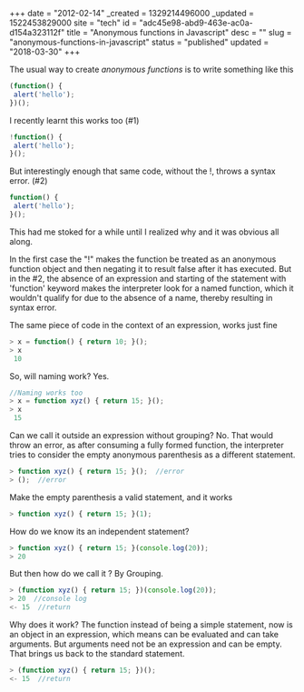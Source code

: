 +++
date = "2012-02-14"
_created = 1329214496000
_updated = 1522453829000
site = "tech"
id = "adc45e98-abd9-463e-ac0a-d154a323112f"
title = "Anonymous functions in Javascript"
desc = ""
slug = "anonymous-functions-in-javascript"
status = "published"
updated = "2018-03-30"
+++


The usual way to create *anonymous functions* is to write something like this

```js
(function() {
 alert('hello');
})();   
```

I recently learnt this works too (#1)

```js
!function() {
 alert('hello');
}(); 
```

But interestingly enough that same code, without the !, throws a syntax error. (#2)

```js
function() {
 alert('hello');
}(); 
```

This had me stoked for a while until I realized why and it was obvious all along.


In the first case the "!" makes the function be treated as an anonymous function object and then negating it to result false after it has executed. But in the #2, the absence of an expression and starting of the statement with 'function' keyword makes the interpreter look for a named function, which it wouldn't qualify for due to the absence of a name, thereby resulting in syntax error.

The same piece of code in the context of an expression, works just fine

```js
> x = function() { return 10; }();
> x
 10
```

So, will naming work? Yes.

```js
//Naming works too
> x = function xyz() { return 15; }();
> x
 15
```

Can we call it outside an expression without grouping? No. That would throw an error, as after consuming a fully formed function, the interpreter tries to consider the empty anonymous parenthesis as a different statement.

```js
> function xyz() { return 15; }();  //error
> ();  //error
```

Make the empty parenthesis a valid statement, and it works

```js
> function xyz() { return 15; }(1);
```

How do we know its an independent statement?

```js
> function xyz() { return 15; }(console.log(20));
> 20
```

But then how do we call it ? By Grouping.

```js
> (function xyz() { return 15; })(console.log(20));
> 20  //console log
<- 15  //return
```

Why does it work? The function instead of being a simple statement, now is an object in an expression, which means can be evaluated and can take arguments. But arguments need not be an expression and can be empty. That brings us back to the standard statement.

```js
> (function xyz() { return 15; })();
<- 15  //return
```




	
